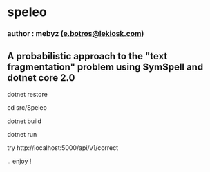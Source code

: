 # speleo 
### author : mebyz (e.botros@lekiosk.com)
## A probabilistic approach to the "text fragmentation" problem using SymSpell and dotnet core 2.0

dotnet restore

cd src/Speleo

dotnet build

dotnet run

try http://localhost:5000/api/v1/correct

.. enjoy !

